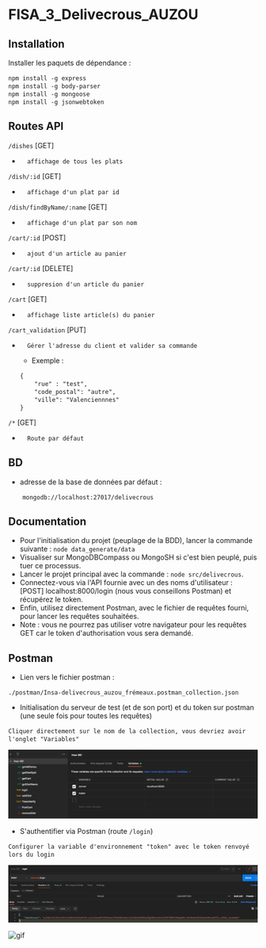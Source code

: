 # FISA_3_Delivecrous_AUZOU

## Installation
Installer les paquets de dépendance :
```
npm install -g express
npm install -g body-parser
npm install -g mongoose
npm install -g jsonwebtoken
```

## Routes API
`/dishes` [GET] 
*       affichage de tous les plats
`/dish/:id` [GET]
*       affichage d'un plat par id
`/dish/findByName/:name` [GET]
*       affichage d'un plat par son nom
`/cart/:id` [POST]
*       ajout d'un article au panier
`/cart/:id` [DELETE]
*       suppresion d'un article du panier
`/cart` [GET]
*       affichage liste article(s) du panier
`/cart_validation` [PUT]
*       Gérer l'adresse du client et valider sa commande
    - Exemple :
    ```
    {
        "rue" : "test",
        "code_postal": "autre",
        "ville": "Valenciennnes"
    }
    ```
`/*` [GET]
*       Route par défaut


## BD
*    adresse de la base de données par défaut :
    
```
    mongodb://localhost:27017/delivecrous
```     

## Documentation
* Pour l'initialisation du projet (peuplage de la BDD), lancer la commande suivante : `node data_generate/data`
* Visualiser sur MongoDBCompass ou MongoSH si c'est bien peuplé, puis tuer ce processus.
* Lancer le projet principal avec la commande : `node src/delivecrous`.
* Connectez-vous via l'API fournie avec un des noms d'utilisateur : [POST] localhost:8000/login (nous vous conseillons Postman) et récupérez le token.
* Enfin, utilisez directement Postman, avec le fichier de requêtes fourni, pour lancer les requêtes souhaitées.
* Note : vous ne pourrez pas utiliser votre navigateur pour les requêtes GET car le token d'authorisation vous sera demandé.

## Postman
* Lien vers le fichier postman :
```
./postman/Insa-delivecrous_auzou_frémeaux.postman_collection.json
```

* Initialisation du serveur de test (et de son port) et du token sur postman (une seule fois pour toutes les requêtes)
```
Cliquer directement sur le nom de la collection, vous devriez avoir l'onglet "Variables"
```
![init_variable_env_postman](src/images/init_variable_env_postman.PNG)

* S'authentifier via Postman (route `/login`)
```
Configurer la variable d'environnement "token" avec le token renvoyé lors du login
```
![login sur postman](src/images/login_postman.PNG)

![gif](https://media.giphy.com/media/w6WcjPfP3z0JWpk8XV/giphy.gif)